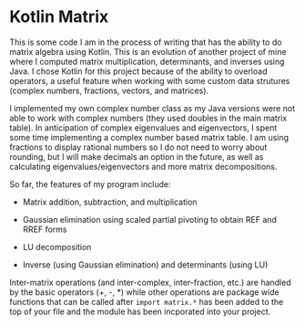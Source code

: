 # Kotlin Matrix

This is some code I am in the process of writing that has the ability to do matrix algebra using Kotlin. This is an evolution of another project of mine where I computed matrix multiplication, determinants, and inverses using Java. I chose Kotlin for this project because of the ability to overload operators, a useful feature when working with some custom data strutures (complex numbers, fractions, vectors, and matrices).

I implemented my own complex number class as my Java versions were not able to work with complex numbers (they used doubles in the main matrix table). In anticipation of complex eigenvalues and eigenvectors, I spent some time implementing a complex number based matrix table. I am using fractions to display rational numbers so I do not need to worry about rounding, but I will make decimals an option in the future, as well as calculating eigenvalues/eigenvectors and more matrix decompositions.

So far, the features of my program include:

- Matrix addition, subtraction, and multiplication

- Gaussian elimination using scaled partial pivoting to obtain REF and RREF forms

- LU decomposition 

- Inverse (using Gaussian elimination) and determinants (using LU)

Inter-matrix operations (and inter-complex, inter-fraction, etc.) are handled by the basic operators (+, -, *) while other operations are package wide functions that can be called after `import matrix.*` has been added to the top of your file and the module has been incporated into your project.
